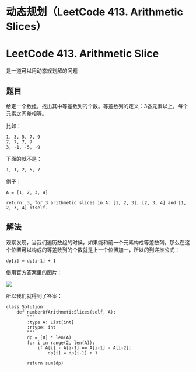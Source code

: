 # 动态规划（LeetCode 413. Arithmetic Slices）

<!--
ID: f53cbdef-6725-4715-806a-ba2bae84d2f2
Status: publish
Date: 2018-07-23T01:12:00
Modified: 2020-05-16T11:20:53
wp_id: 490
-->

# LeetCode 413. Arithmetic Slice

是一道可以用动态规划解的问题

## 题目

给定一个数组，找出其中等差数列的个数。等差数列的定义：3各元素以上，每个元素之间差相等。

比如：

```
1, 3, 5, 7, 9
7, 7, 7, 7
3, -1, -5, -9
```
下面的就不是：

```
1, 1, 2, 5, 7
```

例子：

```
A = [1, 2, 3, 4]

return: 3, for 3 arithmetic slices in A: [1, 2, 3], [2, 3, 4] and [1, 2, 3, 4] itself.
```

## 解法

观察发现，当我们遍历数组的时候，如果能和前一个元素构成等差数列，那么在这个位置可以构成的等差数列的个数就是上一个位置加一，所以的到递推公式：

```
dp[i] = dp[i-1] + 1
```

借用官方答案里的图片：

![](https://ws4.sinaimg.cn/large/006tNc79ly1ftjiweuvyaj317m0homzj.jpg)


所以我们就得到了答案：

```
class Solution:
    def numberOfArithmeticSlices(self, A):
        """
        :type A: List[int]
        :rtype: int
        """
        dp = [0] * len(A)
        for i in range(2, len(A)):
            if A[i] - A[i-1] == A[i-1] - A[i-2]:
                dp[i] = dp[i-1] + 1

        return sum(dp)
```